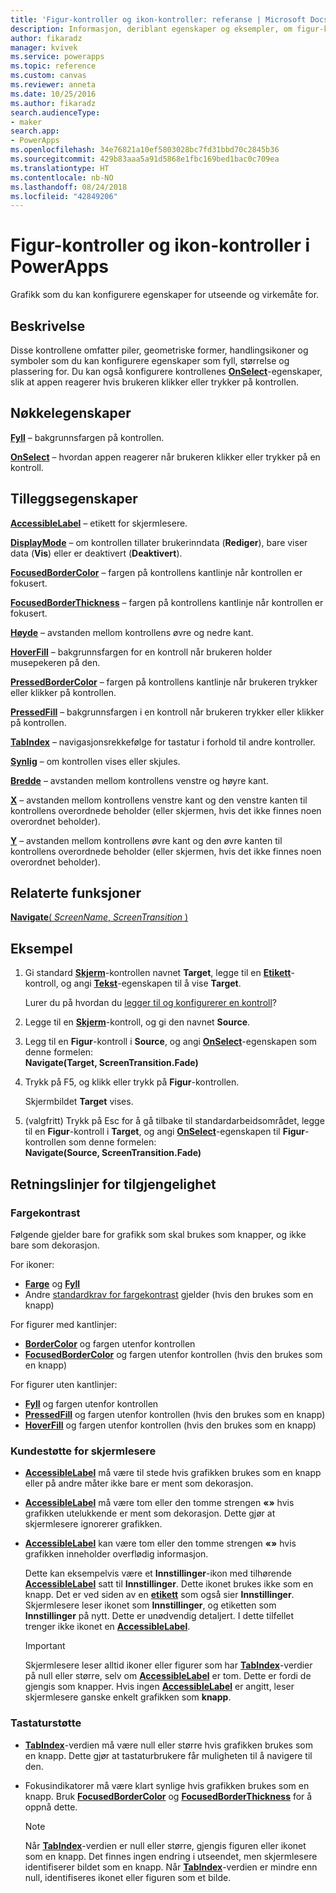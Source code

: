 ```yaml
---
title: 'Figur-kontroller og ikon-kontroller: referanse | Microsoft Docs'
description: Informasjon, deriblant egenskaper og eksempler, om figur-kontroller og ikon-kontroller
author: fikaradz
manager: kvivek
ms.service: powerapps
ms.topic: reference
ms.custom: canvas
ms.reviewer: anneta
ms.date: 10/25/2016
ms.author: fikaradz
search.audienceType:
- maker
search.app:
- PowerApps
ms.openlocfilehash: 34e76821a10ef5803028bc7fd31bbd70c2845b36
ms.sourcegitcommit: 429b83aaa5a91d5868e1fbc169bed1bac0c709ea
ms.translationtype: HT
ms.contentlocale: nb-NO
ms.lasthandoff: 08/24/2018
ms.locfileid: "42849206"
---
```

# <a name="shape-controls-and-icon-controls-in-powerapps"></a>Figur-kontroller og ikon-kontroller i PowerApps
Grafikk som du kan konfigurere egenskaper for utseende og virkemåte for.

## <a name="description"></a>Beskrivelse
Disse kontrollene omfatter piler, geometriske former, handlingsikoner og symboler som du kan konfigurere egenskaper som fyll, størrelse og plassering for. Du kan også konfigurere kontrollenes **[OnSelect](properties-core.md)**-egenskaper, slik at appen reagerer hvis brukeren klikker eller trykker på kontrollen.

## <a name="key-properties"></a>Nøkkelegenskaper
**[Fyll](properties-color-border.md)** – bakgrunnsfargen på kontrollen.

**[OnSelect](properties-core.md)** – hvordan appen reagerer når brukeren klikker eller trykker på en kontroll.

## <a name="additional-properties"></a>Tilleggsegenskaper
**[AccessibleLabel](properties-accessibility.md)** – etikett for skjermlesere.

**[DisplayMode](properties-core.md)** – om kontrollen tillater brukerinndata (**Rediger**), bare viser data (**Vis**) eller er deaktivert (**Deaktivert**).

**[FocusedBorderColor](properties-color-border.md)** – fargen på kontrollens kantlinje når kontrollen er fokusert.

**[FocusedBorderThickness](properties-color-border.md)** – fargen på kontrollens kantlinje når kontrollen er fokusert.

**[Høyde](properties-size-location.md)** – avstanden mellom kontrollens øvre og nedre kant.

**[HoverFill](properties-color-border.md)**  – bakgrunnsfargen for en kontroll når brukeren holder musepekeren på den.

**[PressedBorderColor](properties-color-border.md)** – fargen på kontrollens kantlinje når brukeren trykker eller klikker på kontrollen.

**[PressedFill](properties-color-border.md)** – bakgrunnsfargen i en kontroll når brukeren trykker eller klikker på kontrollen.

**[TabIndex](properties-accessibility.md)** – navigasjonsrekkefølge for tastatur i forhold til andre kontroller.

**[Synlig](properties-core.md)** – om kontrollen vises eller skjules.

**[Bredde](properties-size-location.md)** – avstanden mellom kontrollens venstre og høyre kant.

**[X](properties-size-location.md)** – avstanden mellom kontrollens venstre kant og den venstre kanten til kontrollens overordnede beholder (eller skjermen, hvis det ikke finnes noen overordnet beholder).

**[Y](properties-size-location.md)** – avstanden mellom kontrollens øvre kant og den øvre kanten til kontrollens overordnede beholder (eller skjermen, hvis det ikke finnes noen overordnet beholder).

## <a name="related-functions"></a>Relaterte funksjoner

[**Navigate**( *ScreenName*, *ScreenTransition* )](../functions/function-navigate.md)

## <a name="example"></a>Eksempel

1. Gi standard **[Skjerm](control-screen.md)**-kontrollen navnet **Target**, legge til en **[Etikett](control-text-box.md)**-kontroll, og angi **[Tekst](properties-core.md)**-egenskapen til å vise **Target**.

    Lurer du på hvordan du [legger til og konfigurerer en kontroll](../add-configure-controls.md)?

2. Legge til en **[Skjerm](control-screen.md)**-kontroll, og gi den navnet **Source**.
3. Legg til en **Figur**-kontroll i **Source**, og angi **[OnSelect](properties-core.md)**-egenskapen som denne formelen:<br>**Navigate(Target, ScreenTransition.Fade)**
4. Trykk på F5, og klikk eller trykk på **Figur**-kontrollen.

    Skjermbildet **Target** vises.

5. (valgfritt) Trykk på Esc for å gå tilbake til standardarbeidsområdet, legge til en **Figur**-kontroll i **Target**, og angi **[OnSelect](properties-core.md)**-egenskapen til **Figur**-kontrollen som denne formelen:
   <br>**Navigate(Source, ScreenTransition.Fade)**


## <a name="accessibility-guidelines"></a>Retningslinjer for tilgjengelighet

### <a name="color-contrast"></a>Fargekontrast

Følgende gjelder bare for grafikk som skal brukes som knapper, og ikke bare som dekorasjon.

For ikoner:
* **[Farge](properties-color-border.md)** og **[Fyll](properties-color-border.md)**
* Andre [standardkrav for fargekontrast](../accessible-apps-color.md) gjelder (hvis den brukes som en knapp)

For figurer med kantlinjer:
* **[BorderColor](properties-color-border.md)** og fargen utenfor kontrollen
* **[FocusedBorderColor](properties-color-border.md)** og fargen utenfor kontrollen (hvis den brukes som en knapp)

For figurer uten kantlinjer:
* **[Fyll](properties-color-border.md)** og fargen utenfor kontrollen
* **[PressedFill](properties-color-border.md)** og fargen utenfor kontrollen (hvis den brukes som en knapp)
* **[HoverFill](properties-color-border.md)** og fargen utenfor kontrollen (hvis den brukes som en knapp)

### <a name="screen-reader-support"></a>Kundestøtte for skjermlesere
* **[AccessibleLabel](properties-accessibility.md)** må være til stede hvis grafikken brukes som en knapp eller på andre måter ikke bare er ment som dekorasjon.
* **[AccessibleLabel](properties-accessibility.md)** må være tom eller den tomme strengen **«»** hvis grafikken utelukkende er ment som dekorasjon. Dette gjør at skjermlesere ignorerer grafikken.
* **[AccessibleLabel](properties-accessibility.md)** kan være tom eller den tomme strengen **«»** hvis grafikken inneholder overflødig informasjon.

    Dette kan eksempelvis være et **Innstillinger**-ikon med tilhørende **[AccessibleLabel](properties-accessibility.md)** satt til **Innstillinger**. Dette ikonet brukes ikke som en knapp. Det er ved siden av en **[etikett](control-text-box.md)** som også sier **Innstillinger**. Skjermlesere leser ikonet som **Innstillinger**, og etiketten som **Innstillinger** på nytt. Dette er unødvendig detaljert. I dette tilfellet trenger ikke ikonet en **[AccessibleLabel](properties-accessibility.md)**.

    > [!IMPORTANT]
    > Skjermlesere leser alltid ikoner eller figurer som har **[TabIndex](properties-accessibility.md)**-verdier på null eller større, selv om **[AccessibleLabel](properties-accessibility.md)** er tom. Dette er fordi de gjengis som knapper. Hvis ingen **[AccessibleLabel](properties-accessibility.md)** er angitt, leser skjermlesere ganske enkelt grafikken som **knapp**.

### <a name="keyboard-support"></a>Tastaturstøtte
* **[TabIndex](properties-accessibility.md)**-verdien må være null eller større hvis grafikken brukes som en knapp. Dette gjør at tastaturbrukere får muligheten til å navigere til den.
* Fokusindikatorer må være klart synlige hvis grafikken brukes som en knapp. Bruk **[FocusedBorderColor](properties-color-border.md)** og **[FocusedBorderThickness](properties-color-border.md)** for å oppnå dette.

    > [!NOTE]
  > Når  **[TabIndex](properties-accessibility.md)**-verdien er null eller større, gjengis figuren eller ikonet som en knapp. Det finnes ingen endring i utseendet, men skjermlesere identifiserer bildet som en knapp. Når **[TabIndex](properties-accessibility.md)**-verdien er mindre enn null, identifiseres ikonet eller figuren som et bilde.
